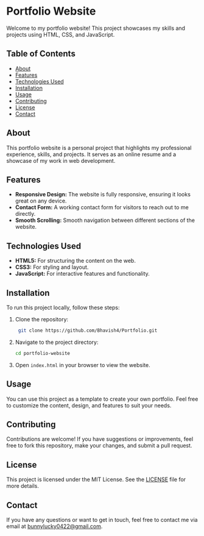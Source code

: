 # Portfolio Website

Welcome to my portfolio website! This project showcases my skills and projects using HTML, CSS, and JavaScript.

## Table of Contents

- [About](#about)
- [Features](#features)
- [Technologies Used](#technologies-used)
- [Installation](#installation)
- [Usage](#usage)
- [Contributing](#contributing)
- [License](#license)
- [Contact](#contact)

## About

This portfolio website is a personal project that highlights my professional experience, skills, and projects. It serves as an online resume and a showcase of my work in web development.

## Features

- **Responsive Design:** The website is fully responsive, ensuring it looks great on any device.
- **Contact Form:** A working contact form for visitors to reach out to me directly.
- **Smooth Scrolling:** Smooth navigation between different sections of the website.

## Technologies Used

- **HTML5:** For structuring the content on the web.
- **CSS3:** For styling and layout.
- **JavaScript:** For interactive features and functionality.

## Installation

To run this project locally, follow these steps:

1. Clone the repository:
    ```bash
     git clone https://github.com/Bhavish4/Portfolio.git
    ```
2. Navigate to the project directory:
    ```bash
    cd portfolio-website
    ```
3. Open `index.html` in your browser to view the website.

## Usage

You can use this project as a template to create your own portfolio. Feel free to customize the content, design, and features to suit your needs.

## Contributing

Contributions are welcome! If you have suggestions or improvements, feel free to fork this repository, make your changes, and submit a pull request.

## License

This project is licensed under the MIT License. See the [LICENSE](LICENSE) file for more details.

## Contact

If you have any questions or want to get in touch, feel free to contact me via email at bunnylucky0422@gmail.com.
